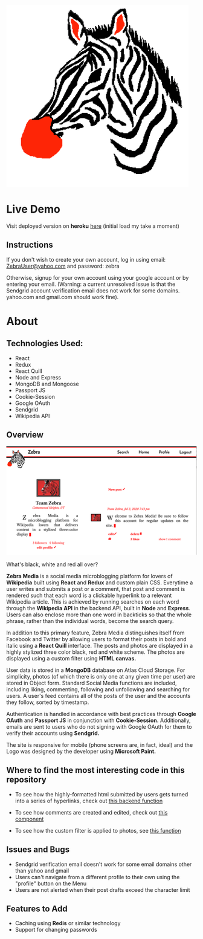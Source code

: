 ![Zebra Logo](client/public/ZebraLogo.png)

# Live Demo

Visit deployed version on **heroku** [here](https://morning-refuge-68363.herokuapp.com/) (initial load my take a moment)

## Instructions

If you don't wish to create your own account, log in using email: ZebraUser@yahoo.com and password: zebra

Otherwise, signup for your own account using your google account or by entering your email.  (Warning: a current unresolved issue is that the Sendgrid account verification email does not work for some domains.  yahoo.com and gmail.com should work fine).

# About

## Technologies Used:

* React
* Redux
* React Quill
* Node and Express
* MongoDB and Mongoose
* Passport JS
* Cookie-Session
* Google OAuth
* Sendgrid
* Wikipedia API

## Overview

![Zebra Screen Grab](ZebraScreenGrab.png)

What's black, white and red all over?

**Zebra Media** is a social media microblogging platform for lovers of **Wikipedia** built using **React** and **Redux** and custom plain CSS.  Everytime a user writes and submits a post or a comment, that post and comment is rendered such that each word is a clickable hyperlink to a relevant Wikipedia article.  This is achieved by running searches on each word through the **Wikipedia API** in the backend API, built in **Node** and **Express**.  Users can also enclose more than one word in backticks so that the whole phrase, rather than the individual words, become the search query.

In addition to this primary feature, Zebra Media distinguishes itself from Facebook and Twitter by allowing users to format their posts in bold and italic using a **React Quill** interface.  The posts and photos are displayed in a highly stylized three color black, red and white scheme.  The photos are displayed using a custom filter using **HTML canvas.**

User data is stored in a **MongoDB** database on Atlas Cloud Storage.  For simplicity, photos (of which there is only one at any given time per user) are stored in Object form.  Standard Social Media functions are included, including liking, commenting, following and unfollowing and searching for users.  A user's feed contains all of the posts of the user and the accounts they follow, sorted by timestamp.

Authentication is handled in accordance with best practices through **Google OAuth** and **Passport JS** in conjunction with **Cookie-Session.**  Additionally, emails are sent to users who do not signing with Google OAuth for them to verify their accounts using **Sendgrid.**

The site is responsive for mobile (phone screens are, in fact, ideal) and the Logo was designed by the developer using **Microsoft Paint.**

## Where to find the most interesting code in this repository

* To see how the highly-formatted html submitted by users gets turned into a series of hyperlinks, check out [this backend function](https://github.com/ZalmanKelber/Zebra/blob/master/services/getContentDisplay.js)

* To see how comments are created and edited, check out [this component](https://github.com/ZalmanKelber/Zebra/blob/master/client/src/components/Post.js)

* To see how the custom filter is applied to photos, see [this function](https://github.com/ZalmanKelber/Zebra/blob/master/client/src/utils/renderCanvas.js)

## Issues and Bugs

* Sendgrid verification email doesn't work for some email domains other than yahoo and gmail
* Users can't navigate from a different profile to their own using the "profile" button on the Menu
* Users are not alerted when their post drafts exceed the character limit

## Features to Add

* Caching using **Redis** or similar technology
* Support for changing passwords
